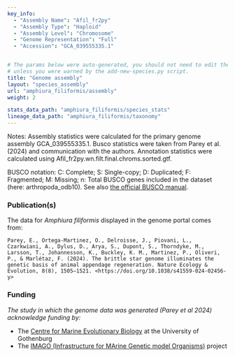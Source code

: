 ```yaml
---
key_info:
  - "Assembly Name": "Afil_fr2py"
  - "Assembly Type": "Haploid"
  - "Assembly Level": "Chromosome"
  - "Genome Representation": "Full"
  - "Accession": "GCA_039555335.1"


# The params below were auto-generated, you should not need to edit them...
# unless you were warned by the add-new-species.py script.
title: "Genome assembly"
layout: "species_assembly"
url: "amphiura_filiformis/assembly"
weight: 2

stats_data_path: "amphiura_filiformis/species_stats"
lineage_data_path: "amphiura_filiformis/taxonomy"
---
```



Notes: Assembly statistics were calculated for the primary genome assembly GCA_039555335.1. Busco statistics were taken from Parey et al. (2024) and communication with the authors. Annotation statistics were calculated using Afil_fr2py.wn.filt.final.chroms.sorted.gtf.

BUSCO notation: C: Complete; S: Single-copy; D: Duplicated; F: Fragmented; M: Missing; n: Total BUSCO genes included in the dataset (here: arthropoda_odb10). See also [the official BUSCO manual](https://busco.ezlab.org/busco_userguide.html#interpreting-the-results).

### Publication(s)

The data for *Amphiura filiformis* displayed in the genome portal comes from:

```{style=citation}
Parey, E., Ortega-Martinez, O., Delroisse, J., Piovani, L., Czarkwiani, A., Dylus, D., Arya, S., Dupont, S., Thorndyke, M., Larsson, T., Johannesson, K., Buckley, K. M., Martinez, P., Oliveri, P., & Marlétaz, F. (2024). The brittle star genome illuminates the genetic basis of animal appendage regeneration. Nature Ecology & Evolution, 8(8), 1505–1521. <https://doi.org/10.1038/s41559-024-02456-y>
```

### Funding

*The study in which the genome data was generated (Parey et al 2024) acknowledge funding by:*

- The [Centre for Marine Evolutionary Biology](http://www.cemeb.science.gu.se/) at the University of Gothenburg
- The [IMAGO (Infrastructure for MArine Genetic model Organisms)](https://www.gu.se/en/cemeb-marine-evolutionary-biology/marine-genetic-models) project
